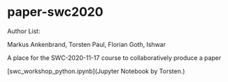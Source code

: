 # paper-swc2020

Author List:

Markus Ankenbrand, Torsten Paul, Florian Goth, Ishwar

A place for the SWC-2020-11-17 course to collaboratively produce a paper

[swc_workshop_python.ipynb](Jupyter Notebook by Torsten.)

